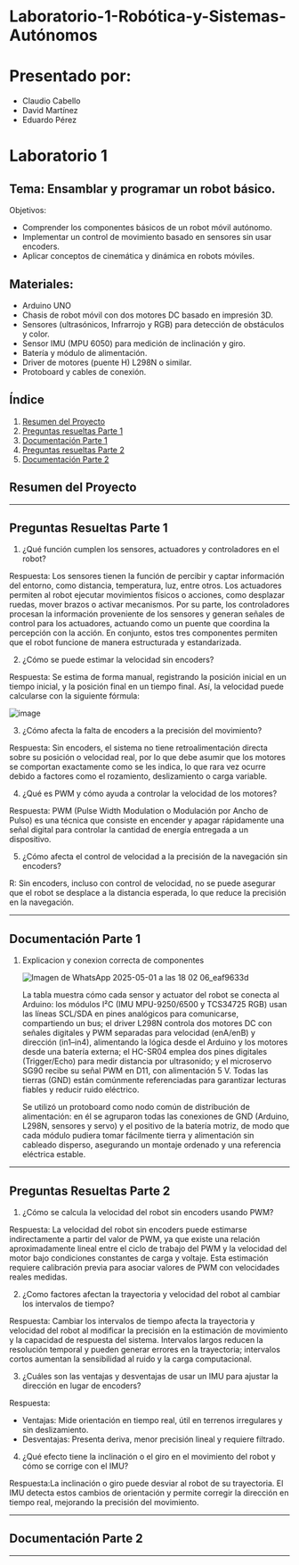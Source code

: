 # Laboratorio-1-Robótica-y-Sistemas-Autónomos

# Presentado por:
- Claudio Cabello
- David Martínez
- Eduardo Pérez
  
# Laboratorio 1
## Tema: Ensamblar y programar un robot básico.
Objetivos:
- Comprender los componentes básicos de un robot móvil autónomo.
- Implementar un control de movimiento basado en sensores sin usar encoders.
- Aplicar conceptos de cinemática y dinámica en robots móviles.
## Materiales:
- Arduino UNO
- Chasis de robot móvil con dos motores DC basado en impresión 3D.
- Sensores (ultrasónicos, Infrarrojo y RGB) para detección de obstáculos y color.
- Sensor IMU (MPU 6050) para medición de inclinación y giro.
- Batería y módulo de alimentación.
- Driver de motores (puente H) L298N o similar.
- Protoboard y cables de conexión.

##  Índice
1. [Resumen del Proyecto](#resumen-del-proyecto)
2. [Preguntas resueltas Parte 1](#preguntas-resueltas-parte-1)
3. [Documentación Parte 1](#documentación-parte-1)
4. [Preguntas resueltas Parte 2](#preguntas-resueltas-parte-2)
5. [Documentación Parte 2](#documentación-parte-2)
   

## Resumen del Proyecto

---


## Preguntas Resueltas Parte 1
1. ¿Qué función cumplen los sensores, actuadores y controladores en el robot?
 
Respuesta: Los sensores tienen la función de percibir y captar información del entorno, como distancia, temperatura, luz, entre otros. Los actuadores permiten al robot ejecutar movimientos físicos o acciones, como desplazar ruedas, mover brazos o activar mecanismos. Por su parte, los controladores procesan la información proveniente de los sensores y generan señales de control para los actuadores, actuando como un puente que coordina la percepción con la acción. En conjunto, estos tres componentes permiten que el robot funcione de manera estructurada y estandarizada.


2. ¿Cómo se puede estimar la velocidad sin encoders?

Respuesta: Se estima de forma manual, registrando la posición inicial en un tiempo inicial, y la posición final en un tiempo final. Así, la velocidad puede calcularse con la siguiente fórmula:

![image](https://github.com/user-attachments/assets/cf4eb19e-e3d6-4433-aa39-66c01a1036a6)


3. ¿Cómo afecta la falta de encoders a la precisión del movimiento?

Respuesta: Sin encoders, el sistema no tiene retroalimentación directa sobre su posición o velocidad real, por lo que debe asumir que los motores se comportan exactamente como se les indica, lo que rara vez ocurre debido a factores como el rozamiento, deslizamiento o carga variable.


4. ¿Qué es PWM y cómo ayuda a controlar la velocidad de los motores?

Respuesta: PWM (Pulse Width Modulation o Modulación por Ancho de Pulso) es una técnica que consiste en encender y apagar rápidamente una señal digital para controlar la cantidad de energía entregada a un dispositivo.


5. ¿Cómo afecta el control de velocidad a la precisión de la navegación sin encoders?

R: Sin encoders, incluso con control de velocidad, no se puede asegurar que el robot se desplace a la distancia esperada, lo que reduce la precisión en la navegación.

---

## Documentación Parte 1
1. Explicacion y conexion correcta de componentes
   
   ![Imagen de WhatsApp 2025-05-01 a las 18 02 06_eaf9633d](https://github.com/user-attachments/assets/37133b2c-4429-4564-9e2c-df23f1bb76b7)

    La tabla muestra cómo cada sensor y actuator del robot se conecta al Arduino: los módulos I²C (IMU MPU-9250/6500 y TCS34725 RGB) usan las líneas SCL/SDA en pines analógicos para comunicarse, compartiendo un bus; el driver L298N controla dos motores DC con señales digitales y PWM separadas para velocidad (enA/enB) y dirección (in1–in4), alimentando la lógica desde el Arduino y los motores desde una batería externa; el HC-SR04 emplea dos pines digitales (Trigger/Echo) para medir distancia por ultrasonido; y el microservo SG90 recibe su señal PWM en D11, con alimentación 5 V. Todas las tierras (GND) están comúnmente referenciadas para garantizar lecturas fiables y reducir ruido eléctrico.

    Se utilizó un protoboard como nodo común de distribución de alimentación: en él se agruparon todas las conexiones de GND (Arduino, L298N, sensores y servo) y el positivo de la batería motriz, de modo que cada módulo pudiera tomar fácilmente tierra y alimentación sin cableado disperso, asegurando un montaje ordenado y una referencia eléctrica estable.
  
---

## Preguntas Resueltas Parte 2
1. ¿Cómo se calcula la velocidad del robot sin encoders usando PWM?

Respuesta: La velocidad del robot sin encoders puede estimarse indirectamente a partir del valor de PWM, ya que existe una relación aproximadamente lineal entre el ciclo de trabajo del PWM y la velocidad del motor bajo condiciones constantes de carga y voltaje. Esta estimación requiere calibración previa para asociar valores de PWM con velocidades reales medidas.


2. ¿Como factores afectan la trayectoria y velocidad del robot al cambiar los intervalos de tiempo?

Respuesta: Cambiar los intervalos de tiempo afecta la trayectoria y velocidad del robot al modificar la precisión en la estimación de movimiento y la capacidad de respuesta del sistema. Intervalos largos reducen la resolución temporal y pueden generar errores en la trayectoria; intervalos cortos aumentan la sensibilidad al ruido y la carga computacional.


3. ¿Cuáles son las ventajas y desventajas de usar un IMU para ajustar la dirección en lugar de encoders?

Respuesta: 
- Ventajas: Mide orientación en tiempo real, útil en terrenos irregulares y sin deslizamiento.
- Desventajas: Presenta deriva, menor precisión lineal y requiere filtrado.


4. ¿Qué efecto tiene la inclinación o el giro en el movimiento del robot y cómo se corrige con el IMU?

Respuesta:La inclinación o giro puede desviar al robot de su trayectoria. El IMU detecta estos cambios de orientación y permite corregir la dirección en tiempo real, mejorando la precisión del movimiento.


---

## Documentación Parte 2

---
